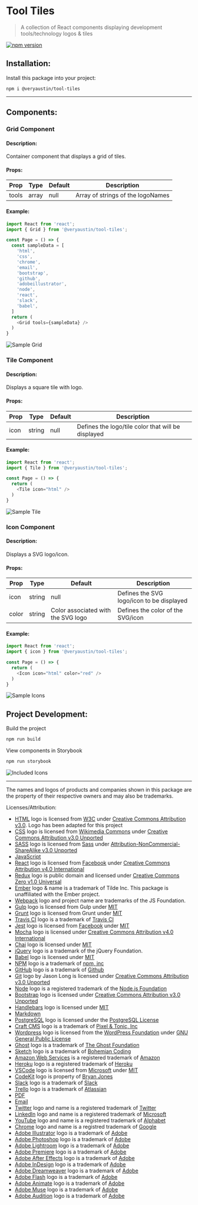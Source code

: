 # Tool Tiles

> A collection of React components displaying development tools/technology logos & tiles

[![npm version](https://img.shields.io/npm/v/@veryaustin/tool-tiles.svg?color=%23b6353b&style=popout-square)](https://www.npmjs.com/package/@veryaustin/tool-tiles)

## Installation:
Install this package into your project:
```
npm i @veryaustin/tool-tiles
```
---
## Components:

### Grid Component
#### Description:
Container component that displays a grid of tiles.
#### Props:
|Prop|Type|Default|Description|
|---|---|---|---|
|tools|array|null|Array of strings of the logoNames|

#### Example:
```javascript
import React from 'react';
import { Grid } from '@veryaustin/tool-tiles';

const Page = () => {
  const sampleData = [
    'html',
    'css',
    'chrome',
    'email',
    'bootstrap',
    'github',
    'adobeillustrator',
    'node',
    'react',
    'slack',
    'babel',
  ]
  return (
    <Grid tools={sampleData} />
  )
}
```
![Sample Grid](https://raw.githubusercontent.com/veryaustin/tool-tiles/master/docs/img/sampleGrid.png)


### Tile Component
#### Description:
Displays a square tile with logo.
#### Props:
|Prop|Type|Default|Description|
|---|---|---|---|
|icon|string|null|Defines the logo/tile color that will be displayed|

#### Example:
```javascript
import React from 'react';
import { Tile } from '@veryaustin/tool-tiles';

const Page = () => {
  return (
    <Tile icon="html" />
  )
}
```
![Sample Tile](https://raw.githubusercontent.com/veryaustin/tool-tiles/master/docs/img/sampleTile.png)


### Icon Component
#### Description:
Displays a SVG logo/icon.
#### Props:
|Prop|Type|Default|Description|
|---|---|---|---|
|icon|string|null|Defines the SVG logo/icon to be displayed|
|color|string|Color associated with the SVG logo|Defines the color of the SVG/icon|

#### Example:
```javascript
import React from 'react';
import { icon } from '@veryaustin/tool-tiles';

const Page = () => {
  return (
    <Icon icon="html" color="red" />
  )
}
```
![Sample Icons](https://raw.githubusercontent.com/veryaustin/tool-tiles/master/docs/img/sampleIcon.png)


## Project Development:
Build the project
```bash
npm run build
```

View components in Storybook
```bash
npm run storybook
```

![Included Icons](https://raw.githubusercontent.com/veryaustin/tool-tiles/master/docs/img/iconsProof.png)

___
The names and logos of products and companies shown in this package are the property of their respective owners and may also be trademarks.

Licenses/Attribution:
* [HTML] logo is licensed from [W3C](https://www.w3c.org/html/logo) under [Creative Commons Attribution v3.0](https://creativecommons.org/licenses/by/3.0/legalcode). Logo has been adapted for this project
* [CSS] logo is licensed from [Wikimedia Commons](https://commons.wikimedia.org/wiki/File:CSS3_logo_and_wordmark.svg) under [Creative Commons Attribution v3.0 Unported](https://creativecommons.org/licenses/by/3.0/deed.en)
* [SASS] logo is licensed from [Sass](https://sass-lang.com/styleguide/brand) under [Attribution-NonCommercial-ShareAlike v3.0 Unported](https://creativecommons.org/licenses/by-nc-sa/3.0/deed.en_US)
* [JavaScript]
* [React] logo is licensed from [Facebook](https://facebook.com) under [Creative Commons Attribution v4.0 International](https://creativecommons.org/licenses/by/4.0/)
* [Redux] logo is public domain and licensed under [Creative Commons Zero v1.0 Universal](https://creativecommons.org/publicdomain/zero/1.0/)
* [Ember] logo & name is a trademark of Tilde Inc. This package is unaffiliated with the Ember project.
* [Webpack] logo and project name are trademarks of the JS Foundation.
* [Gulp] logo is licensed from Gulp under [MIT](https://opensource.org/licenses/MIT)
* [Grunt] logo is licensed from Grunt under [MIT](https://opensource.org/licenses/MIT)
* [Travis CI] logo is a trademark of [Travis CI]
* [Jest] logo is licensed from [Facebook](https://facebook.com) under [MIT](https://opensource.org/licenses/MIT)
* [Mocha] logo is licensed under [Creative Commons Attribution v4.0 International](https://creativecommons.org/licenses/by/4.0/)
* [Chai] logo is licensed under [MIT](https://opensource.org/licenses/MIT)
* [jQuery] logo is a trademark of the jQuery Foundation.
* [Babel] logo is licensed under [MIT](https://opensource.org/licenses/MIT)
* [NPM] logo is a trademark of [npm, inc](https://npmjs.com)
* [GitHub] logo is a trademark of [Github]
* [Git] logo by Jason Long is licensed under [Creative Commons Attribution v3.0 Unported](https://creativecommons.org/licenses/by/3.0/)
* [Node] logo is a registered trademark of the [Node.js Foundation](https://foundation.nodejs.org/)
* [Bootstrap] logo is licensed under [Creative Commons Attribution v3.0 Unported](https://creativecommons.org/licenses/by/3.0/)
* [Handlebars] logo is licensed under [MIT](https://opensource.org/licenses/MIT)
* [Markdown]
* [PostgreSQL] logo is licensed under the [PostgreSQL License](https://opensource.org/licenses/postgresql)
* [Craft CMS] logo is a trademark of [Pixel & Tonic, Inc](https://pixelandtonic.com/)
* [Wordpress] logo is licensed from the [WordPress Foundation](https://wordpressfoundation.org/) under [GNU General Public License](https://www.gnu.org/copyleft/gpl.html)
* [Ghost] logo is a trademark of [The Ghost Foundation](https://ghost.org/contact/)
* [Sketch] logo is a trademark of [Bohemian Coding](http://bohemiancoding.com/)
* [Amazon Web Services] is a registered trademark of [Amazon](https://amazon.com)
* [Heroku] logo is a registered trademark of [Heroku]
* [VSCode] logo is licensed from [Microsoft] under [MIT](https://opensource.org/licenses/MIT)
* [CodeKit] logo is property of [Bryan Jones](https://twitter.com/bdkjones)
* [Slack] logo is a trademark of [Slack]
* [Trello] logo is a trademark of [Atlassian]
* [PDF]
* [Email]
* [Twitter] logo and name is a registered trademark of [Twitter]
* [LinkedIn] logo and name is a registered trademark of [Microsoft]
* [YouTube] logo and name is a registered trademark of [Alphabet]
* [Chrome] logo and name is a registred trademark of [Google]
* [Adobe Illustrator] logo is a trademark of [Adobe]
* [Adobe Photoshop] logo is a trademark of [Adobe]
* [Adobe Lightroom] logo is a trademark of [Adobe]
* [Adobe Premiere] logo is a trademark of [Adobe]
* [Adobe After Effects] logo is a trademark of [Adobe]
* [Adobe InDesign] logo is a trademark of [Adobe]
* [Adobe Dreamweaver] logo is a trademark of [Adobe]
* [Adobe Flash] logo is a trademark of [Adobe]
* [Adobe Animate] logo is a trademark of [Adobe]
* [Adobe Muse] logo is a trademark of [Adobe]
* [Adobe Audition] logo is a trademark of [Adobe]

[HTML]: https://www.w3.org/TR/html5/
[CSS]: https://www.w3.org/Style/CSS/
[SASS]: http://sass-lang.com/
[JavaScript]: https://www.w3.org/standards/webdesign/script/
[React]: https://facebook.github.io/react/
[Redux]: http://redux.js.org/
[Ember]: https://emberjs.com/
[Webpack]: https://webpack.github.io/
[Gulp]: http://gulpjs.com/
[Grunt]: http://gruntjs.com/
[Travis CI]: https://travis-ci.com/
[Jest]: https://facebook.github.io/jest/
[Mocha]: https://mochajs.org/
[Chai]: http://chaijs.com/
[jQuery]: https://jquery.com/
[Babel]: https://babeljs.io/
[NPM]: https://npmjs.com/
[GitHub]: https://github.com/
[Git]: https://git-scm.com/
[Node]: https://nodejs.org/
[Bootstrap]: http://getbootstrap.com/
[Handlebars]: https://handlebarsjs.com/
[Markdown]: http://daringfireball.net/projects/markdown/
[PostgreSQL]: https://www.postgresql.org/
[Craft CMS]: https://craftcms.com/
[Wordpress]: https://wordpress.org/
[Ghost]: https://ghost.org/
[Sketch]: https://sketchapp.com/
[Amazon Web Services]: https://aws.amazon.com/
[Heroku]: https://www.heroku.com/
[VSCode]: https://code.visualstudio.com/
[CodeKit]: https://codekitapp.com
[Slack]: https://slack.com/
[Trello]: https://trello.com
[PDF]: https://acrobat.adobe.com/us/en/acrobat/about-adobe-pdf.html
[Email]: https://en.wikipedia.org/wiki/Email
[Twitter]: https://twitter.com
[LinkedIn]: https://linkedin.com
[YouTube]: https://youtube.com
[Chrome]: https://www.google.com/chrome/
[Adobe Illustrator]: https://www.adobe.com/products/illustrator.html
[Adobe Photoshop]: https://www.adobe.com/products/photoshop.html
[Adobe Lightroom]: https://www.adobe.com/products/photoshop-lightroom.html
[Adobe Premiere]: https://www.adobe.com/products/premiere.html
[Adobe After Effects]: https://www.adobe.com/products/aftereffects.html
[Adobe InDesign]: https://www.adobe.com/products/indesign.html
[Adobe Dreamweaver]: https://www.adobe.com/products/dreamweaver.html
[Adobe Flash]: https://www.adobe.com/products/animate.html
[Adobe Animate]: https://www.adobe.com/products/animate.html
[Adobe Muse]: http://muse.adobe.com/
[Adobe Audition]: https://www.adobe.com/products/audition.html

<!-- Companies -->
[Adobe]: https://adobe.com
[Alphabet]: https://abc.xyz/
[Atlassian]: https://www.atlassian.com/
[Google]: https://google.com
[Microsoft]: htts://microsoft.com